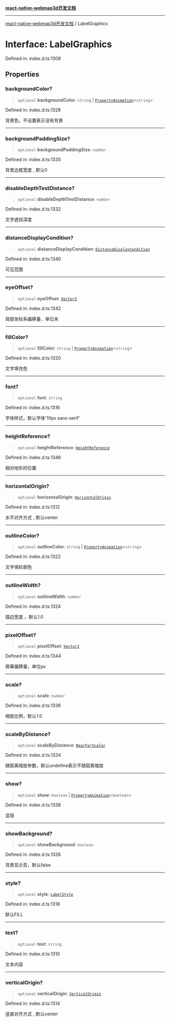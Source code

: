 [**react-native-webmap3d开发文档**](../README.md)

***

[react-native-webmap3d开发文档](../globals.md) / LabelGraphics

# Interface: LabelGraphics

Defined in: index.d.ts:1308

## Properties

### backgroundColor?

> `optional` **backgroundColor**: `string` \| [`PropertyAnimation`](PropertyAnimation.md)\<`string`\>

Defined in: index.d.ts:1328

背景色，不设置表示没有背景

***

### backgroundPaddingSize?

> `optional` **backgroundPaddingSize**: `number`

Defined in: index.d.ts:1330

背景边框宽度 , 默认0

***

### disableDepthTestDistance?

> `optional` **disableDepthTestDistance**: `number`

Defined in: index.d.ts:1332

文字遮挡深度

***

### distanceDisplayCondition?

> `optional` **distanceDisplayCondition**: [`DistanceDisplayCondition`](DistanceDisplayCondition.md)

Defined in: index.d.ts:1340

可见范围

***

### eyeOffset?

> `optional` **eyeOffset**: [`Vector3`](Vector3.md)

Defined in: index.d.ts:1342

局部坐标系偏移量，单位米

***

### fillColor?

> `optional` **fillColor**: `string` \| [`PropertyAnimation`](PropertyAnimation.md)\<`string`\>

Defined in: index.d.ts:1320

文字填充色

***

### font?

> `optional` **font**: `string`

Defined in: index.d.ts:1316

字体样式，默认字体'10px sans-serif'

***

### heightReference?

> `optional` **heightReference**: [`HeightReference`](../enumerations/HeightReference.md)

Defined in: index.d.ts:1346

相对地形的位置

***

### horizontalOrigin?

> `optional` **horizontalOrigin**: [`HorizontalOrigin`](../enumerations/HorizontalOrigin.md)

Defined in: index.d.ts:1312

水平对齐方式 , 默认center

***

### outlineColor?

> `optional` **outlineColor**: `string` \| [`PropertyAnimation`](PropertyAnimation.md)\<`string`\>

Defined in: index.d.ts:1322

文字填轮廓色

***

### outlineWidth?

> `optional` **outlineWidth**: `number`

Defined in: index.d.ts:1324

描边宽度 ，默认1.0

***

### pixelOffset?

> `optional` **pixelOffset**: [`Vector2`](Vector2.md)

Defined in: index.d.ts:1344

屏幕偏移量，单位px

***

### scale?

> `optional` **scale**: `number`

Defined in: index.d.ts:1336

缩放比例，默认1.0

***

### scaleByDistance?

> `optional` **scaleByDistance**: [`NearFarScalar`](NearFarScalar.md)

Defined in: index.d.ts:1334

随距离缩放参数，默认undefine表示不随距离缩放

***

### show?

> `optional` **show**: `boolean` \| [`PropertyAnimation`](PropertyAnimation.md)\<`boolean`\>

Defined in: index.d.ts:1338

显隐

***

### showBackground?

> `optional` **showBackground**: `boolean`

Defined in: index.d.ts:1326

背景显示否，默认false

***

### style?

> `optional` **style**: [`LabelStyle`](../enumerations/LabelStyle.md)

Defined in: index.d.ts:1318

默认FILL

***

### text?

> `optional` **text**: `string`

Defined in: index.d.ts:1310

文本内容

***

### verticalOrigin?

> `optional` **verticalOrigin**: [`VerticalOrigin`](../enumerations/VerticalOrigin.md)

Defined in: index.d.ts:1314

竖直对齐方式 , 默认center
